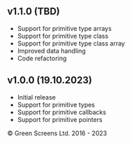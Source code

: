 
## v1.1.0 (TBD)
 - Support for primitive type arrays 
 - Support for primitive type class 
 - Support for primitive type class array
 - Improved data handling
 - Code refactoring

## v1.0.0 (19.10.2023)

 - Initial release
 - Support for primitive types
 - Support for primitive callbacks 
 - Support for primitive pointers

&copy; Green Screens Ltd. 2016 - 2023